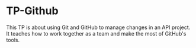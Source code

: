 # TP-Github

This TP is about using Git and GitHub to manage changes in an API project. It teaches how to work together as a team and make the most of GitHub's tools.
